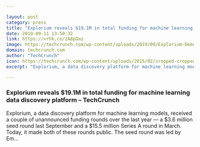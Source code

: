```yaml
---

layout: post
category: press
title: "Explorium reveals $19.1M in total funding for machine learning data discovery platform"
date: 2019-09-11 13:50:32
link: https://vrhk.co/2A8pDaz
image: https://techcrunch.com/wp-content/uploads/2019/09/Explorium-Demo.jpg?w=600
domain: techcrunch.com
author: "TechCrunch"
icon: https://techcrunch.com/wp-content/uploads/2015/02/cropped-cropped-favicon-gradient.png?w=180
excerpt: "Explorium, a data discovery platform for machine learning models, received a couple of unannounced funding rounds over the last year — a $3.6 million seed round last September and a $15.5 million Series A round in March. Today, it made both of these rounds public. The seed round was led by Em…"

---
```


### Explorium reveals $19.1M in total funding for machine learning data discovery platform – TechCrunch

Explorium, a data discovery platform for machine learning models, received a couple of unannounced funding rounds over the last year — a $3.6 million seed round last September and a $15.5 million Series A round in March. Today, it made both of these rounds public. The seed round was led by Em…